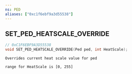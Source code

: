 ```yaml
---
ns: PED
aliases: ["0xc1f6ebf9a3d55538"]
---
```

## SET_PED_HEATSCALE_OVERRIDE

```c
// 0xC1F6EBF9A3D55538
void SET_PED_HEATSCALE_OVERRIDE(Ped ped, int HeatScale);
```

```
Overrides current heat scale value for ped

range for HeatScale is [0, 255]
```
